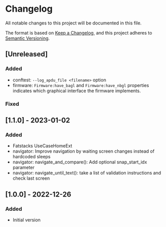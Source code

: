 # Changelog

All notable changes to this project will be documented in this file.

The format is based on [Keep a Changelog](https://keepachangelog.com/en/1.0.0/),
and this project adheres to [Semantic Versioning](https://semver.org/spec/v2.0.0.html).

## [Unreleased]

### Added

- conftest: `--log_apdu_file <filename>` option
- firmware: `Firmware:have_bagl` and `Firmware:have_nbgl` properties indicates which graphical
            interface the firmware implements.

### Fixed


## [1.1.0] - 2023-01-02

### Added

- Fatstacks UseCaseHomeExt
- navigator: Improve navigation by waiting screen changes instead of hardcoded sleeps
- navigator: navigate_and_compare(): Add optional snap_start_idx parameter
- navigator: navigate_until_text(): take a list of validation instructions and check last screen


## [1.0.0] - 2022-12-26

### Added

- Initial version
